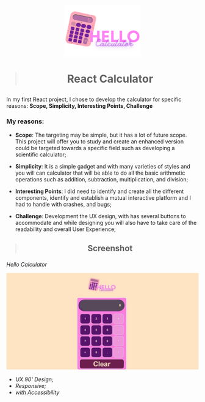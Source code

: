 <p align="center">
<img  width="200" src="src/img/calculator-logo.svg">
</p>

> # <p align="center"> React Calculator </p>

In my first React project, I chose to develop the calculator for specific reasons: **Scope, Simplicity, Interesting Points, Challenge**

### My reasons:

* **Scope**: The targeting may be simple, but it has a lot of future scope. This project will offer you to study and create an enhanced version could be targeted towards a specific field such as developing a scientific calculator; 

* **Simplicity**: It is a simple gadget and with  many varieties of styles and you will can calculator that will be able to do all the basic arithmetic operations such as addition, subtraction, multiplication, and division;

* **Interesting Points**: I did need to identify and create all the different components, identify and establish a mutual interactive platform and I had to handle  with crashes, and bugs;

* **Challenge**: Development the UX design, with has several buttons to accommodate and while designing you will also have to take care of the readability and overall User Experience;


>## <p align="center"> Screenshot </p>

*Hello Calculator*

<p align="center">
<img  Alt="Calculator app" src="src/img/calculator-app.jpg">
</p>

* *UX 90' Design;*
* *Responsive;*
* *with Accessibility*
